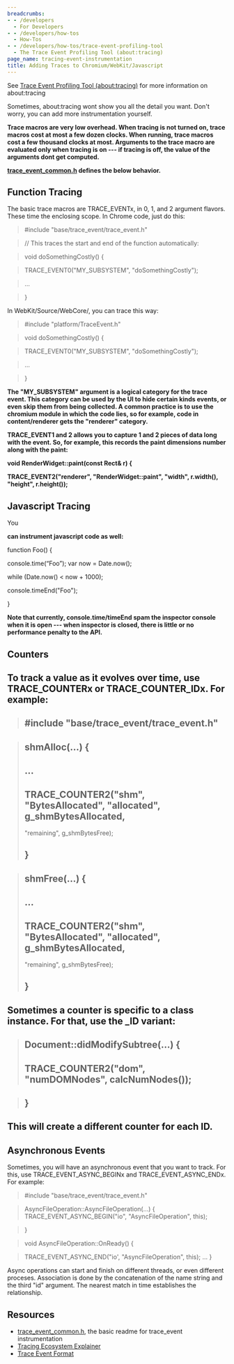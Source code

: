 ```yaml
---
breadcrumbs:
- - /developers
  - For Developers
- - /developers/how-tos
  - How-Tos
- - /developers/how-tos/trace-event-profiling-tool
  - The Trace Event Profiling Tool (about:tracing)
page_name: tracing-event-instrumentation
title: Adding Traces to Chromium/WebKit/Javascript
---
```


See [Trace Event Profiling Tool
(about:tracing)](/developers/how-tos/trace-event-profiling-tool) for more
information on about:tracing

Sometimes, about:tracing wont show you all the detail you want. Don't worry, you
can add more instrumentation yourself.

****Trace macros are very low overhead. When tracing is not turned on, trace
macros cost at most a few dozen clocks. When running, trace macros cost a few
thousand clocks at most. Arguments to the trace macro are evaluated only when
tracing is on --- if tracing is off, the value of the arguments dont get
computed.****

**[trace_event_common.h](https://code.google.com/p/chromium/codesearch#chromium/src/base/trace_event/common/trace_event_common.h&q=f:trace_event_common.h&sq=package:chromium&type=cs&l=1)
defines the below behavior.**

## Function Tracing

The basic trace macros are TRACE_EVENTx, in 0, 1, and 2 argument flavors. These
time the enclosing scope. In Chrome code, just do this:

> #include "base/trace_event/trace_event.h"

> // This traces the start and end of the function automatically:

> void doSomethingCostly() {

> TRACE_EVENT0("MY_SUBSYSTEM", "doSomethingCostly");

> ...

> }

In WebKit/Source/WebCore/, you can trace this way:

> #include "platform/TraceEvent.h"

> void doSomethingCostly() {

> TRACE_EVENT0("MY_SUBSYSTEM", "doSomethingCostly");

> ...

> }

****The "MY_SUBSYSTEM" argument is a logical category for the trace event. This
category can be used by the UI to hide certain kinds events, or even skip them
from being collected. A common practice is to use the chromium module in which
the code lies, so for example, code in content/renderer gets the "renderer"
category.****

**TRACE_EVENT1 and 2 allows you to capture 1 and 2 pieces of data long with the
event. So, for example, this records the paint dimensions number along with the
paint:**

**void RenderWidget::paint(const Rect& r) {**

**TRACE_EVENT2("renderer", "RenderWidget::paint", "width", r.width(), "height",
r.height());**

## Javascript Tracing

You

**********can instrument javascript code as well:**********

function Foo() {

console.time(“Foo”);
var now = Date.now();

while (Date.now() &lt; now + 1000);

console.timeEnd("Foo");

}

**Note that currently, console.time/timeEnd spam the inspector console when it
is open --- when inspector is closed, there is little or no performance penalty
to the API.**

## Counters
## To track a value as it evolves over time, use TRACE_COUNTERx or TRACE_COUNTER_IDx. For example:

> ## #include "base/trace_event/trace_event.h"

> ## shmAlloc(...) {
> ## ...
> ## TRACE_COUNTER2("shm", "BytesAllocated", "allocated", g_shmBytesAllocated,
> "remaining", g_shmBytesFree);
> ## }

> ## shmFree(...) {
> ## ...
> ## TRACE_COUNTER2("shm", "BytesAllocated", "allocated", g_shmBytesAllocated,
> "remaining", g_shmBytesFree);
> ## }

## Sometimes a counter is specific to a class instance. For that, use the _ID variant:

> ## Document::didModifySubtree(...) {
> ## TRACE_COUNTER2("dom", "numDOMNodes", calcNumNodes());

> ## }

## This will create a different counter for each ID.

## Asynchronous Events

Sometimes, you will have an asynchronous event that you want to track. For this,
use TRACE_EVENT_ASYNC_BEGINx and TRACE_EVENT_ASYNC_ENDx. For example:

> #include "base/trace_event/trace_event.h"

> AsyncFileOperation::AsyncFileOperation(...) {
> TRACE_EVENT_ASYNC_BEGIN("io", "AsyncFileOperation", this);

> }

> void AsyncFileOperation::OnReady() {

> TRACE_EVENT_ASYNC_END("io', "AsyncFileOperation", this);
> ...
> }

Async operations can start and finish on different threads, or even different
proceses. Association is done by the concatenation of the name string and the
third "id" argument. The nearest match in time establishes the relationship.

## Resources

*   [trace_event_common.h](https://code.google.com/p/chromium/codesearch#chromium/src/base/trace_event/common/trace_event_common.h&q=f:trace_event_common.h&sq=package:chromium&type=cs&l=1),
            the basic readme for trace_event instrumentation
*   [Tracing Ecosystem
            Explainer](https://docs.google.com/document/d/1QADiFe0ss7Ydq-LUNOPpIf6z4KXGuWs_ygxiJxoMZKo/edit?pli=1#heading=h.dytg6ymhhy0b)
*   [Trace Event
            Format](https://docs.google.com/document/d/1CvAClvFfyA5R-PhYUmn5OOQtYMH4h6I0nSsKchNAySU/edit?pli=1)